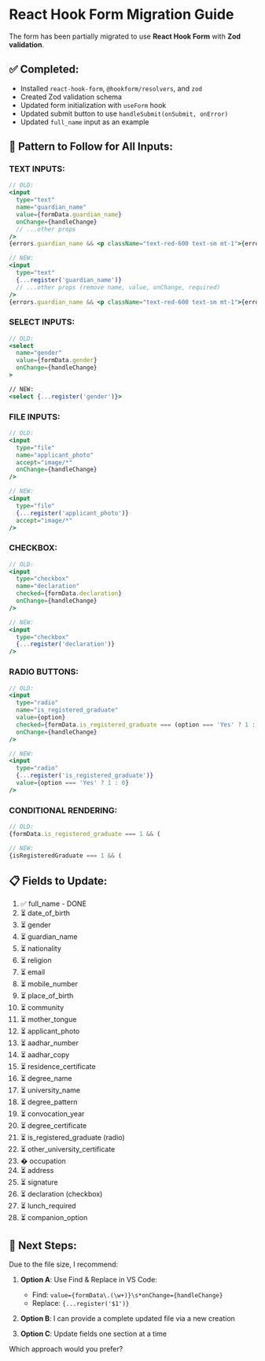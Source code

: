 # React Hook Form Migration Guide

The form has been partially migrated to use **React Hook Form** with **Zod validation**. 

## ✅ Completed:
- Installed `react-hook-form`, `@hookform/resolvers`, and `zod`
- Created Zod validation schema
- Updated form initialization with `useForm` hook
- Updated submit button to use `handleSubmit(onSubmit, onError)`
- Updated `full_name` input as an example

## 🔄 Pattern to Follow for All Inputs:

### TEXT INPUTS:
```jsx
// OLD:
<input
  type="text"
  name="guardian_name"
  value={formData.guardian_name}
  onChange={handleChange}
  // ...other props
/>
{errors.guardian_name && <p className="text-red-600 text-sm mt-1">{errors.guardian_name}</p>}

// NEW:
<input
  type="text"
  {...register('guardian_name')}
  // ...other props (remove name, value, onChange, required)
/>
{errors.guardian_name && <p className="text-red-600 text-sm mt-1">{errors.guardian_name.message}</p>}
```

### SELECT INPUTS:
```jsx
// OLD:
<select
  name="gender"
  value={formData.gender}
  onChange={handleChange}
>

// NEW:
<select {...register('gender')}>
```

### FILE INPUTS:
```jsx
// OLD:
<input
  type="file"
  name="applicant_photo"
  accept="image/*"
  onChange={handleChange}
/>

// NEW:
<input
  type="file"
  {...register('applicant_photo')}
  accept="image/*"
/>
```

### CHECKBOX:
```jsx
// OLD:
<input
  type="checkbox"
  name="declaration"
  checked={formData.declaration}
  onChange={handleChange}
/>

// NEW:
<input
  type="checkbox"
  {...register('declaration')}
/>
```

### RADIO BUTTONS:
```jsx
// OLD:
<input
  type="radio"
  name="is_registered_graduate"
  value={option}
  checked={formData.is_registered_graduate === (option === 'Yes' ? 1 : 0)}
  onChange={handleChange}
/>

// NEW:
<input
  type="radio"
  {...register('is_registered_graduate')}
  value={option === 'Yes' ? 1 : 0}
/>
```

### CONDITIONAL RENDERING:
```jsx
// OLD:
{formData.is_registered_graduate === 1 && (

// NEW:
{isRegisteredGraduate === 1 && (
```

## 📋 Fields to Update:

1. ✅ full_name - DONE
2. ⏳ date_of_birth
3. ⏳ gender
4. ⏳ guardian_name
5. ⏳ nationality
6. ⏳ religion
7. ⏳ email
8. ⏳ mobile_number
9. ⏳ place_of_birth
10. ⏳ community
11. ⏳ mother_tongue
12. ⏳ applicant_photo
13. ⏳ aadhar_number
14. ⏳ aadhar_copy
15. ⏳ residence_certificate
16. ⏳ degree_name
17. ⏳ university_name
18. ⏳ degree_pattern
19. ⏳ convocation_year
20. ⏳ degree_certificate
21. ⏳ is_registered_graduate (radio)
22. ⏳ other_university_certificate
23. � occupation
24. ⏳ address
25. ⏳ signature
26. ⏳ declaration (checkbox)
27. ⏳ lunch_required
28. ⏳ companion_option

## 🎯 Next Steps:

Due to the file size, I recommend:

1. **Option A**: Use Find & Replace in VS Code:
   - Find: `value={formData\.(\w+)}\s*onChange={handleChange}`
   - Replace: `{...register('$1')}`
   
2. **Option B**: I can provide a complete updated file via a new creation

3. **Option C**: Update fields one section at a time

Which approach would you prefer?
